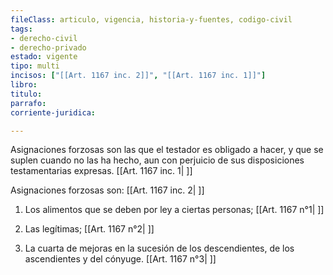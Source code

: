 ```yaml
---
fileClass: articulo, vigencia, historia-y-fuentes, codigo-civil
tags:
- derecho-civil
- derecho-privado
estado: vigente
tipo: multi
incisos: ["[[Art. 1167 inc. 2]]", "[[Art. 1167 inc. 1]]"]
libro:
titulo:
parrafo:
corriente-juridica:

---
```

Asignaciones forzosas son las que el testador es obligado a hacer, y que se suplen cuando no las ha hecho, aun con perjuicio de sus disposiciones testamentarias expresas. [[Art. 1167 inc. 1| ]]

Asignaciones forzosas son: [[Art. 1167 inc. 2| ]]

1. Los alimentos que se deben por ley a ciertas personas; [[Art. 1167 n°1| ]]

2. Las legítimas; [[Art. 1167 n°2| ]]

3. La cuarta de mejoras en la sucesión de los descendientes, de los ascendientes y del cónyuge. [[Art. 1167 n°3| ]]